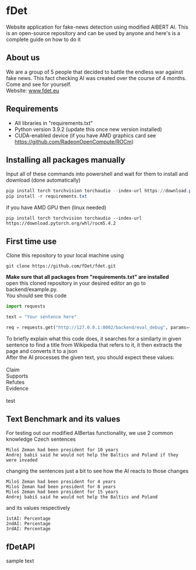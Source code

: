 # fDet
Website application for fake-news detection using modified AlBERT AI. This is an open-source repository and can be used by anyone and here's is a complete guide on how to do it

## About us
We are a group of 5 people that decided to battle the endless war against fake news. This fact checking AI was created over the course of 4 months. Come and see for yourself. <br>
Website: www.fdet.eu

## Requirements
- All libraries in "requirements.txt"
- Python version 3.9.2 (update this once new version installed)
- CUDA-enabled device (if you have AMD graphics card see https://github.com/RadeonOpenCompute/ROCm)

## Installing all packages manually
Input all of these commands into powershell and wait for them to install and download (done automatically)
```powershell
pip install torch torchvision torchaudio --index-url https://download.pytorch.org/whl/cu118
pip install -r requirements.txt
```
if you have AMD GPU then (linux needed)
```
pip install torch torchvision torchaudio --index-url https://download.pytorch.org/whl/rocm5.4.2
```

## First time use
Clone this repository to your local machine using 
```gitattributes
git clone https://github.com/fDet/fdet.git
```
**Make sure that all packages from "requirements.txt" are installed** <br>
open this cloned repository in your desired editor an go to backend/example.py. <br>
You should see this code
```py
import requests

text = "Your sentence here"

req = requests.get("http://127.0.0.1:8002/backend/eval_debug", params={"text":text}).json()
```
To briefly explain what this code does, it searches for a similarty in given sentence to find a title from Wikipedia that refers to it, it then extracts the page and converts it to a json  
After the AI processes the given text, you should expect these values: <br>
<br>
Claim <br>
Supports <br>
Refutes <br>
Evidence <br>
<br>
test
## Text Benchmark and its values
For testing out our modified AIBertas functionality, we use 2 common knowledge Czech sentences
```
Miloš Zeman had been president for 10 years
Andrej babiš said he would not help the Baltics and Poland if they were invaded
```
changing the sentences just a bit to see how the AI reacts to those changes
```
Miloš Zeman had been president for 4 years
Miloš Zeman had been president for 8 years
Miloš Zeman had been president for 15 years
Andrej babiš said he would not help the Baltics and Poland
```
and its values respectively <br>
```
1stAI: Percentage
2ndAI: Percentage
3rdAI: Percentage
```

## fDetAPI
sample text

